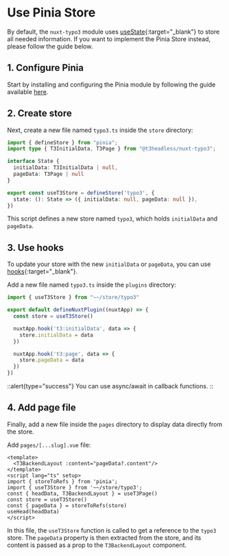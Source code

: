 # Use Pinia Store

By default, the `nuxt-typo3` module uses [useState](https://nuxt.com/docs/api/composables/use-state){:target="_blank"} to store all needed information. If you want to implement the Pinia Store instead, please follow the guide below.

## 1. Configure Pinia

Start by installing and configuring the Pinia module by following the guide available [here](https://pinia.vuejs.org/ssr/nuxt.html).

## 2. Create store

Next, create a new file named `typo3.ts` inside the `store` directory:

```ts [store/typo3.ts]
import { defineStore } from "pinia";
import type { T3InitialData, T3Page } from "@t3headless/nuxt-typo3";

interface State {
  initialData: T3InitialData | null,
  pageData: T3Page | null
}

export const useT3Store = defineStore('typo3', {
  state: (): State => ({ initialData: null, pageData: null }),
})
```

This script defines a new store named `typo3`, which holds `initialData` and `pageData`.

## 3. Use hooks

To update your store with the new `initialData` or `pageData`, you can use [hooks](https://nuxt.com/docs/guide/going-further/hooks){:target="_blank"}. 

Add a new file named `typo3.ts` inside the `plugins` directory:

```js [plugins/typo3.ts]
import { useT3Store } from "~~/store/typo3"

export default defineNuxtPlugin((nuxtApp) => {
  const store = useT3Store()

  nuxtApp.hook('t3:initialData', data => {
    store.initialData = data
  })

  nuxtApp.hook('t3:page', data => {
    store.pageData = data
  })
})
```

::alert{type="success"}
You can use async/await in callback functions.
::

## 4. Add page file

Finally, add a new file inside the `pages` directory to display data directly from the store.

Add `pages/[...slug].vue` file:

```vue [pages/[...slug].vue]
<template>
  <T3BackendLayout :content="pageData?.content"/>
</template>
<script lang="ts" setup>
import { storeToRefs } from 'pinia';
import { useT3Store } from '~~/store/typo3';
const { headData, T3BackendLayout } = useT3Page()
const store = useT3Store()
const { pageData } = storeToRefs(store)
useHead(headData)
</script>
```

In this file, the `useT3Store` function is called to get a reference to the `typo3` store. The `pageData` property is then extracted from the store, and its content is passed as a prop to the `T3BackendLayout` component.
